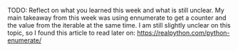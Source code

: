 TODO: Reflect on what you learned this week and what is still unclear.
My main takeaway from this week was using ennumerate to get a counter and the value from the iterable at the same time. I am still slightly unclear on this topic, so I found this article to read later on: https://realpython.com/python-enumerate/